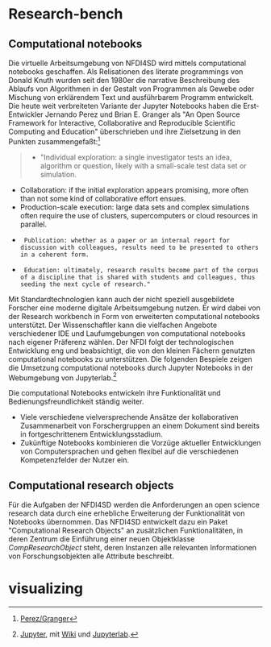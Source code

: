 # Research-bench

## Computational notebooks

Die virtuelle Arbeitsumgebung von NFDI4SD wird mittels computational notebooks geschaffen. Als Relisationen des literate programmings von Donald Knuth wurden seit den 1980er die narrative Beschreibung des Ablaufs von Algorithmen in der Gestalt von Programmen als Gewebe oder Mischung von erklärendem Text und ausführbarem Programm entwickelt. Die heute weit verbreiteten Variante der Jupyter Notebooks haben die Erst-Entwickler Jernando Perez und Brian E. Granger als "An Open Source Framework for Interactive, Collaborative
and Reproducible Scientific Computing and Education" überschrieben und ihre Zielsetzung in den Punkten zusammengefaßt:[^2]


>   * "Individual exploration: a single investigator tests an idea, algorithm or question, likely with a small-scale test data set or simulation.
*  Collaboration: if the initial exploration appears promising, more often than not some kind of collaborative effort ensues.
*    Production-scale execution: large data sets and complex simulations often require the use of clusters, supercomputers or cloud resources in parallel.
*      Publication: whether as a paper or an internal report for discussion with colleagues, results need to be presented to others in a coherent form.
*      Education: ultimately, research results become part of the corpus of a discipline that is shared with students and colleagues, thus seeding the next cycle of research."

Mit Standardtechnologien kann auch der nicht speziell ausgebildete Forscher eine moderne digitale Arbeitsumgebung nutzen. Er wird dabei von der Research workbench in Form von erweiterten computational notebooks unterstützt. Der Wissenschaftler kann die vielfachen Angebote verschiedener IDE und Laufumgebungen von computational notebooks nach eigener Präferenz wählen. Der NFDI folgt der technologischen Entwicklung eng und beabsichtigt, die von den kleinen Fächern genutzten computational notebooks zu unterstützen. Die folgenden Bespiele zeigen die Umsetzung computational notebooks durch Jupyter Notebooks in der Webumgebung von Jupyterlab.[^1]

Die computational Notebooks entwickeln ihre Funktionalität und Bedienungsfreundlichkeit ständig weiter.

- Viele verschiedene vielversprechende Ansätze der kollaborativen Zusammenarbeit von Forschergruppen an einem Dokument sind bereits in fortgeschrittenem Entwicklungsstadium.
- Zukünftige Notebooks kombinieren die Vorzüge aktueller Entwicklungen von Computersprachen und gehen flexibel auf die verschiedenen Kompetenzfelder der Nutzer ein.

[^1]: [Jupyter](https://jupyter.org/), mit [Wiki](https://en.wikipedia.org/wiki/Project_Jupyter) und [Jupyterlab](https://jupyterlab.readthedocs.io/en/stable/).

[^2]: [Perez/Granger](https://ipython.org/_static/sloangrant/sloan-grant.html)

## Computational research objects

Für die Aufgaben der NFDI4SD werden die Anforderungen an open science research data durch eine erhebliche Erweiterung der Funktionalität von Notebooks übernommen. Das NFDI4SD entwickelt dazu ein Paket "Computational Research Objects" an zusätzlichen Funktionalitäten, in deren Zentrum die Einführung einer neuen Objektklasse *CompResearchObject* steht, deren Instanzen alle relevanten Informationen von Forschungsobjekten alle Attribute beschreibt.

# visualizing
